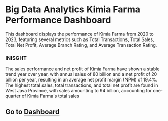 # Big Data Analytics Kimia Farma Performance Dashboard

This dashboard displays the performance of Kimia Farma from 2020 to 2023, featuring several metrics such as Total Transactions, Total Sales, Total Net Profit, Average Branch Rating, and Average Transaction Rating.

### INISGHT

The sales performance and net profit of Kimia Farma have shown a stable trend year over year, with annual sales of 80 billion and a net profit of 20 billion per year, resulting in an average net profit margin (NPM) of 19.4%. The highest total sales, total transactions, and total net profit are found in West Java Province, with sales amounting to 94 billion, accounting for one-quarter of Kimia Farma's total sales

## Go to [Dashboard](https://lookerstudio.google.com/reporting/149d467d-ab6d-4d32-bb6a-feff613db0a0)
